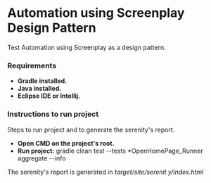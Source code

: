 # Automation using Screenplay Design Pattern

Test Automation using Screenplay as a design pattern.

### Requirements

- **Gradle installed.**
- **Java installed.**
- **Eclipse IDE or Intellij.**

### Instructions to run project

Steps to run project and to generate the serenity's report.

- **Open CMD on the project's root.**
- **Run project:** gradle clean test --tests *OpenHomePage_Runner aggregate --info 

The serenity's report is generated in *target/site/serenit
y/index.html*
